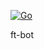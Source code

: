 [![Go](https://github.com/FairyTale5571/ft-bot/actions/workflows/go.yml/badge.svg?branch=master)](https://github.com/FairyTale5571/ft-bot/actions/workflows/go.yml)

ft-bot
